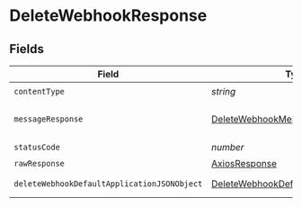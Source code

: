# DeleteWebhookResponse


## Fields

| Field                                                                                                 | Type                                                                                                  | Required                                                                                              | Description                                                                                           |
| ----------------------------------------------------------------------------------------------------- | ----------------------------------------------------------------------------------------------------- | ----------------------------------------------------------------------------------------------------- | ----------------------------------------------------------------------------------------------------- |
| `contentType`                                                                                         | *string*                                                                                              | :heavy_check_mark:                                                                                    | N/A                                                                                                   |
| `messageResponse`                                                                                     | [DeleteWebhookMessageResponse](../../models/operations/deletewebhookmessageresponse.md)               | :heavy_minus_sign:                                                                                    | A confirmation message                                                                                |
| `statusCode`                                                                                          | *number*                                                                                              | :heavy_check_mark:                                                                                    | N/A                                                                                                   |
| `rawResponse`                                                                                         | [AxiosResponse](https://axios-http.com/docs/res_schema)                                               | :heavy_minus_sign:                                                                                    | N/A                                                                                                   |
| `deleteWebhookDefaultApplicationJSONObject`                                                           | [DeleteWebhookDefaultApplicationJSON](../../models/operations/deletewebhookdefaultapplicationjson.md) | :heavy_minus_sign:                                                                                    | Error response.                                                                                       |